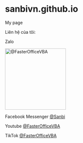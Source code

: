 # sanbivn.github.io
My page

Liên hệ của tôi:

Zalo
<p align="left">
<img title="@FasterOfficeVBA" src="https://github.com/user-attachments/assets/8b02c95c-4ae3-4cd2-8d0e-e57c3d97a468" width="200">
</p>

Facebook Messenger
[@Sanbi](https://m.me/he.sanbi)

Youtube
[@FasterOfficeVBA](https://www.youtube.com/@FasterOfficeVBA)

TikTok
[@FasterOfficeVBA](https://www.tiktok.com/@fasterofficevba)
